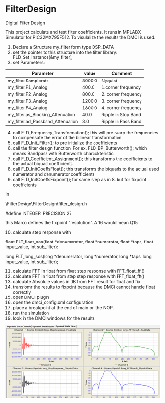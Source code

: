 # FilterDesign
Digital Filter Design

This project calculate and test filter coefficients. It runs in MPLABX Simulator for PIC32MX795F512. To visulalize the results the DMCI is used. 

1. Declare a Structure my_filter form type DSP_DATA
2. set the pointer to this structure into the filter library: FLD_Set_Instance(&my_filter);
3. set Parameters:

Parameter|value|Comment
-------- | --- | ---------
my_filter.Samplerate | 8000.0 | Nyquist
my_filter.F1_Analog | 400.0 | 1.corner frequency
my_filter.F2_Analog | 800.0 | 2. corner frequency
my_filter.F3_Analog | 1200.0 | 3. corner frequency
my_filter.F4_Analog | 1800.0 | 4. corner frequency
my_filter.as_Blocking_Attenuation | 40.0 | Ripple in Stop Band
my_filter.ad_Passband_Attenuation | 3.0 | Ripple in Pass Band

4. call FLD_Frequency_Transformation(); this will pre-warp the frequencies to compensate the error of the bilinear transformation
5. call FLD_Init_Filter(); to pre initialize the coefficients
6. call the filter design function. For ex. FLD_BP_Butterworth(); which means Bandpass with Butterworth charackteristic
7. call FLD_Coefficient_Assignment(); this transforms the coefficients to the actual biquad coefficients
8. call FLD_InitCoeffsFloat(); this transforms the biquads to the actual used numerator and denumerator coefficients
9. call FLD_InitCoeffsFixpoint(); for same step as in 8. but for fixpoint coefficients

in 

  \FilterDesign\FilterDesign\filter_design.h

  #define INTEGER_PRECISION   27

this Marco defines the fixpoint "resolution". A 16 would mean Q15


10. calculate step response with 


  float FLT_float_sos(float *denumerator, float *numerator, float *taps, float input_value, int sub_filter):

  long FLT_long_sos(long *denumerator, long *numerator, long *taps, long input_value, int sub_filter);


11. calculate FFT in float from float step response with FFT_float_fft()
12. calculate FFT in float from step step response with FFT_float_fft()
13. calculate Absolute values in dB from FFT result for float and fix
14. transfomr the results to fixpoint because the DMCi cannot handle float correctly
15. open DMCI plugin
16. open the dmci_config.xml configuration
17. place a breakpoint at the end of main on the NOP. 
18. run the simulation
19. look in the DMCI windows for the results

![DMCI](/images/dmci.png)

